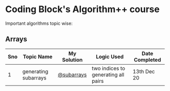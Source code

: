 # Coding Block's Algorithm++ course

Important algorithms topic wise:


## Arrays

Sno | Topic Name | My Solution | Logic Used | Date Completed |
----|------------|-------------|------------|----------------| 
1 | generating subarrays | [@subarrays](@https://github.com/manohar2000/CB-Algorithms/blob/main/arrays/generating%20subarrays.cpp) | two indices to generating all pairs | 13th Dec 20 |

